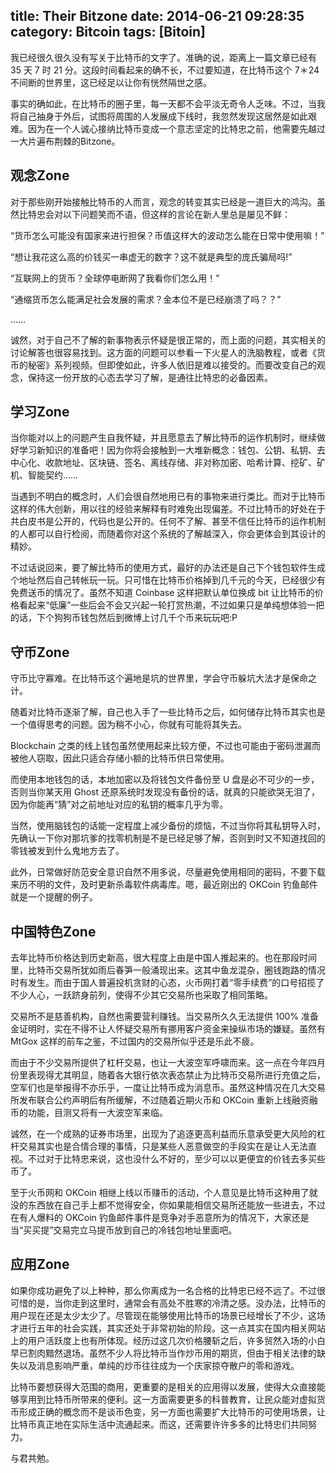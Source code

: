 title: Their Bitzone
date: 2014-06-21 09:28:35
category: Bitcoin
tags: [Bitoin]
---
我已经很久很久没有写关于比特币的文字了。准确的说，距离上一篇文章已经有 35 天 7 时 21 分。这段时间看起来的确不长，不过要知道，在比特币这个 7＊24 不间断的世界里，这已经足以让你有恍然隔世之感。

事实的确如此，在比特币的圈子里，每一天都不会平淡无奇令人乏味。不过，当我将自己抽身于外后，试图将周围的人发展成下线时，我忽然发现这居然是如此艰难。因为在一个人诚心接纳比特币变成一个意志坚定的比特忠之前，他需要先越过一大片遍布荆棘的Bitzone。

<!--more-->

## 观念Zone
对于那些刚开始接触比特币的人而言，观念的转变其实已经是一道巨大的鸿沟。虽然比特忠会对以下问题笑而不语，但这样的言论在新人里总是屡见不鲜：

“货币怎么可能没有国家来进行担保？币值这样大的波动怎么能在日常中使用嘛！”

“想让我花这么高的价钱买一串虚无的数字？这不就是典型的庞氏骗局吗!”

“互联网上的货币？全球停电断网了我看你们怎么用！”

“通缩货币怎么能满足社会发展的需求？金本位不是已经崩溃了吗？？”

……

诚然，对于自己不了解的新事物表示怀疑是很正常的，而上面的问题，其实相关的讨论解答也很容易找到。这方面的问题可以参看一下火星人的洗脑教程，或者《货币的秘密》系列视频。但即使如此，许多人依旧是难以接受的。而要改变自己的观念，保持这一份开放的心态去学习了解，是通往比特忠的必备因素。

## 学习Zone

当你能对以上的问题产生自我怀疑，并且愿意去了解比特币的运作机制时，继续做好学习新知识的准备吧！因为你将会接触到一大堆新概念：钱包、公钥、私钥、去中心化、收款地址、区块链、签名、离线存储、非对称加密、哈希计算、挖矿、矿机、智能契约……

当遇到不明白的概念时，人们会很自然地用已有的事物来进行类比。而对于比特币这样的伟大创新，用以往的经验来解释有时难免出现偏差。不过比特币的好处在于共白皮书是公开的，代码也是公开的。任何不了解、甚至不信任比特币的运作机制的人都可以自行检阅，而随着你对这个系统的了解越深入，你会更体会到其设计的精妙。

不过话说回来，要了解比特币的使用方式，最好的办法还是自己下个钱包软件生成个地址然后自己转帐玩一玩。只可惜在比特币价格掉到几千元的今天，已经很少有免费送币的情况了。虽然不知道 Coinbase 这样把默认单位换成 bit 让比特币的价格看起来“低廉”一些后会不会又兴起一轮打赏热潮，不过如果只是单纯想体验一把的话，下个狗狗币钱包然后到微博上讨几千个币来玩玩吧:P

## 守币Zone
守币比守寡难。在比特币这个遍地是坑的世界里，学会守币躲坑大法才是保命之计。

随着对比特币逐渐了解，自己也入手了一些比特币之后，如何储存比特币其实也是一个值得思考的问题。因为稍不小心，你就有可能将其失去。

Blockchain 之类的线上钱包虽然使用起来比较方便，不过也可能由于密码泄漏而被他人窃取，因此只适合存储小额的比特币供日常使用。

而使用本地钱包的话，本地加密以及将钱包文件备份至 U 盘是必不可少的一步，否则当你某天用 Ghost 还原系统时发现没有备份的话，就真的只能欲哭无泪了，因为你能再“猜”对之前地址对应的私钥的概率几乎为零。

当然，使用脑钱包的话能一定程度上减少备份的烦恼，不过当你将其私钥导入时，先确认一下你对那坑爹的找零机制是不是已经足够了解，否则到时又不知道找回的零钱被发到什么鬼地方去了。

此外，日常做好防范安全意识自然不用多说，尽量避免使用相同的密码，不要下载来历不明的文件，及时更新杀毒软件病毒库。嗯，最近刚出的 OKCoin 钓鱼邮件就是一个提醒的例子。

## 中国特色Zone
去年比特币价格达到历史新高，很大程度上由是中国人推起来的。也在那段时间里，比特币交易所犹如雨后春笋一般涌现出来。这其中鱼龙混杂，圈钱跑路的情况时有发生。而由于国人普遍投机贪财的心态，火币网打着“零手续费”的口号招揽了不少人心，一跃跻身前列，使得不少其它交易所也采取了相同策略。

交易所不是慈善机构，自然也需要营利赚钱。当交易所久久无法提供 100% 准备金证明时，实在不得不让人怀疑交易所有挪用客户资金来操纵市场的嫌疑。虽然有 MtGox 这样的前车之鉴，不过国内的交易所似乎还是乐此不疲。

而由于不少交易所提供了杠杆交易，也让一大波空军呼啸而来。这一点在今年四月份里表现得尤其明显，随着各大银行依次表态禁止为比特币交易所进行充值之后，空军们也是举报得不亦乐乎，一度让比特币成为消息币。虽然这种情况在几大交易所发布联合公约声明后有所缓解，不过随着近期火币和 OKCoin 重新上线融资融币的功能，目测又将有一大波空军来临。

诚然，在一个成熟的证券市场里，出现为了追逐更高利益而乐意承受更大风险的杠杆交易其实也是合情合理的事情，只是某些人恶意做空的手段实在是让人无法直视。不过对于比特忠来说，这也没什么不好的，至少可以以更便宜的价钱去多买些币了。

至于火币网和 OKCoin 相继上线以币赚币的活动，个人意见是比特币这种用了就没的东西放在自己手上都不觉得安全，你如果能相信交易所还能放一些进去，不过在有人爆料的 OKCoin 钓鱼邮件事件是竞争对手恶意所为的情况下，大家还是当“买买提”交易完立马提币放到自己的冷钱包地址里面吧。

## 应用Zone
如果你成功避免了以上种种，那么你离成为一名合格的比特忠已经不远了。不过很可惜的是，当你走到这里时，通常会有高处不胜寒的冷清之感。没办法，比特币的用户现在还是太少太少了。尽管现在能够使用比特币的场景已经增长了不少，这场才进行五年的社会实践，其实还处于非常初始的阶段。这一点其实在国内相关网站上的用户活跃度上也有所体现。经历过这几次价格腰斩之后，许多贸然入场的小白早已割肉黯然退场。虽然不少人将比特币当作炒币用的期货，但由于相关法律的缺失以及消息影响严重，单纯的炒币往往成为一个庆家掠夺散户的零和游戏。

比特币要想获得大范围的商用，更重要的是相关的应用得以发展，使得大众直接能够享用到比特币所带来的便利。这一方面需要更多的科普教育，让民众能对虚拟货币形成正确的概念而不是谈币色变，另一方面也需要扩大比特币的可使用场景，让比特币真正地在实际生活中流通起来。而这，还需要许许多多的比特忠们共同努力。

与君共勉。
